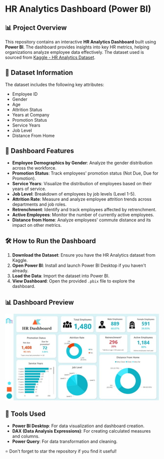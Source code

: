 # HR Analytics Dashboard (Power BI)

## 📊 Project Overview
This repository contains an interactive **HR Analytics Dashboard** built using **Power BI**. The dashboard provides insights into key HR metrics, helping organizations analyze employee data effectively. The dataset used is sourced from [Kaggle - HR Analytics Dataset](https://www.kaggle.com/datasets/saadharoon27/hr-analytics-dataset).

## 📁 Dataset Information
The dataset includes the following key attributes:
- Employee ID
- Gender
- Age
- Attrition Status
- Years at Company
- Promotion Status
- Service Years
- Job Level
- Distance From Home

## 📌 Dashboard Features
- **Employee Demographics by Gender**: Analyze the gender distribution across the workforce.
- **Promotion Status**: Track employees' promotion status (Not Due, Due for Promotion).
- **Service Years**: Visualize the distribution of employees based on their years of service.
- **Job Level**: Breakdown of employees by job levels (Level 1-5).
- **Attrition Rate**: Measure and analyze employee attrition trends across departments and job roles.
- **Retrenchment**: Identify and track employees affected by retrenchment.
- **Active Employees**: Monitor the number of currently active employees.
- **Distance from Home**: Analyze employees' commute distance and its impact on other metrics.

## 🛠️ How to Run the Dashboard
1. **Download the Dataset**: Ensure you have the HR Analytics dataset from Kaggle.
2. **Open Power BI**: Install and launch Power BI Desktop if you haven't already.
3. **Load the Data**: Import the dataset into Power BI.
4. **View Dashboard**: Open the provided `.pbix` file to explore the dashboard.

## 📊 Dashboard Preview
![Dashboard Screenshot](dashboard.jpg)

## 🧰 Tools Used
- **Power BI Desktop**: For data visualization and dashboard creation.
- **DAX (Data Analysis Expressions)**: For creating calculated measures and columns.
- **Power Query**: For data transformation and cleaning.

⭐️ Don't forget to star the repository if you find it useful!

